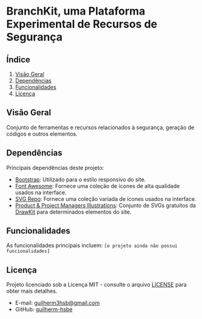 # BranchKit, uma Plataforma Experimental de Recursos de Segurança

## Índice
1. [Visão Geral](#visão-geral)
1. [Dependências](#dependências)
1. [Funcionalidades](#funcionalidades)
1. [Licença](#licença)

## Visão Geral
Conjunto de ferramentas e recursos relacionados à segurança, geração de códigos e outros elementos.

## Dependências
Principais dependências deste projeto:

- [Bootstrap](https://getbootstrap.com/): Utilizado para o estilo responsivo do site.
- [Font Awesome](https://fontawesome.com/): Fornece uma coleção de ícones de alta qualidade usados na interface.
- [SVG Repo](https://www.svgrepo.com/): Fornece uma coleção variada de ícones usados na interface.
- [Product & Project Managers Illustrations](https://www.drawkit.com/illustrations/product-project-managers-illustrations): Conjunto de SVGs gratuítos da [DrawKit](https://www.drawkit.com/) para determinados elementos do site.

## Funcionalidades
As funcionalidades principais incluem: `[o projeto ainda não possui funcionalidades]`

## Licença
Projeto licenciado sob a Licença MIT - consulte o arquivo [LICENSE](https://github.com/guilherm-hsbe/BranchKit/blob/main/LICENSE) para obter mais detalhes.

- E-mail: [guilherm3hsb@gmail.com](mailto:guilherm3hsb@gmail.com)
- GitHub: [guilherm-hsbe](https://github.com/guilherm-hsbe)
